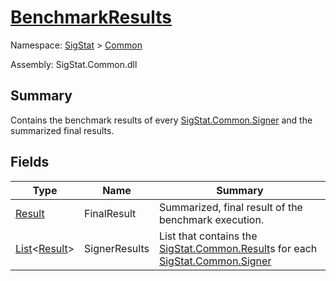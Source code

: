 # [BenchmarkResults](./BenchmarkResults.md)

Namespace: [SigStat]() > [Common](./README.md)

Assembly: SigStat.Common.dll

## Summary
Contains the benchmark results of every [SigStat.Common.Signer](https://github.com/hargitomi97/sigstat/tree/develop/docs/md/SigStat/Common/Signer.md) and the summarized final results.

## Fields

| Type | Name | Summary | 
| --- | --- | --- | 
| [Result](./Result.md) | FinalResult | Summarized, final result of the benchmark execution. | 
| [List](https://docs.microsoft.com/en-us/dotnet/api/System.Collections.Generic.List-1)\<[Result](./Result.md)> | SignerResults | List that contains the [SigStat.Common.Result](https://github.com/hargitomi97/sigstat/tree/develop/docs/md/SigStat/Common/Result.md)s for each [SigStat.Common.Signer](https://github.com/hargitomi97/sigstat/tree/develop/docs/md/SigStat/Common/Signer.md) | 


